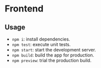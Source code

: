 # Frontend

## Usage

- `npm i`: install dependencies.
- `npm test`: execute unit tests.
- `npm start`: start the development server.
- `npm build`: build the app for production.
- `npm preview`: trial the production build.
